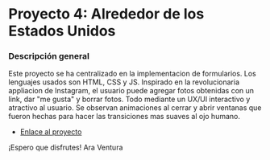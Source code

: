 # Proyecto 4: Alrededor de los Estados Unidos

### Descripción general
 Este proyecto se ha centralizado en la implementacion de formularios. Los lenguajes usados son HTML, CSS y JS.
 Inspirado en la revolucionaria appliacion de Instagram, el usuario puede agregar fotos obtenidas con un link, dar "me gusta" y borrar fotos.
 Todo mediante un UX/UI interactivo y atractivo al usuario. Se observan animaciones al cerrar y abrir ventanas que fueron hechas para hacer las transiciones mas suaves al ojo humano.

* [Enlace al proyecto](http://127.0.0.1:5500/index.html)


¡Espero que disfrutes!
Ara Ventura

